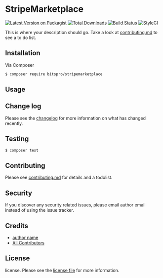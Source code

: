 # StripeMarketplace

[![Latest Version on Packagist][ico-version]][link-packagist]
[![Total Downloads][ico-downloads]][link-downloads]
[![Build Status][ico-travis]][link-travis]
[![StyleCI][ico-styleci]][link-styleci]

This is where your description should go. Take a look at [contributing.md](contributing.md) to see a to do list.

## Installation

Via Composer

``` bash
$ composer require bitspro/stripemarketplace
```

## Usage

## Change log

Please see the [changelog](changelog.md) for more information on what has changed recently.

## Testing

``` bash
$ composer test
```

## Contributing

Please see [contributing.md](contributing.md) for details and a todolist.

## Security

If you discover any security related issues, please email author email instead of using the issue tracker.

## Credits

- [author name][link-author]
- [All Contributors][link-contributors]

## License

license. Please see the [license file](license.md) for more information.

[ico-version]: https://img.shields.io/packagist/v/bitspro/stripemarketplace.svg?style=flat-square
[ico-downloads]: https://img.shields.io/packagist/dt/bitspro/stripemarketplace.svg?style=flat-square
[ico-travis]: https://img.shields.io/travis/bitspro/stripemarketplace/master.svg?style=flat-square
[ico-styleci]: https://styleci.io/repos/12345678/shield

[link-packagist]: https://packagist.org/packages/bitspro/stripemarketplace
[link-downloads]: https://packagist.org/packages/bitspro/stripemarketplace
[link-travis]: https://travis-ci.org/bitspro/stripemarketplace
[link-styleci]: https://styleci.io/repos/12345678
[link-author]: https://github.com/bitspro
[link-contributors]: ../../contributors

